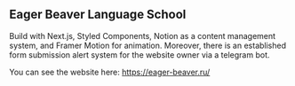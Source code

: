 ## Eager Beaver Language School 

Build with Next.js, Styled Components, Notion as a content management system, and Framer Motion for animation.
Moreover, there is an established form submission alert system for the website owner via a telegram bot. 

You can see the website here:
https://eager-beaver.ru/
